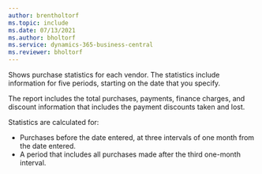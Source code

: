 ```yaml
---
author: brentholtorf
ms.topic: include
ms.date: 07/13/2021
ms.author: bholtorf
ms.service: dynamics-365-business-central
ms.reviewer: bholtorf
---
```

Shows purchase statistics for each vendor. The statistics include information for five periods, starting on the date that you specify.

The report includes the total purchases, payments, finance charges, and discount information that includes the payment discounts taken and lost.

Statistics are calculated for:

* Purchases before the date entered, at three intervals of one month from the date entered.
* A period that includes all purchases made after the third one-month interval.